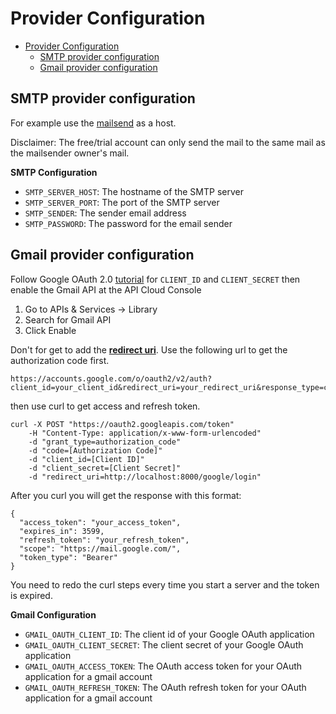 # Provider Configuration
- [Provider Configuration](#provider-configuration)
  - [SMTP provider configuration](#smtp-provider-configuration)
  - [Gmail provider configuration](#gmail-provider-configuration)
## SMTP provider configuration
For example use the [mailsend](https://www.mailersend.com/) as a host.

Disclaimer: The free/trial account can only send the mail to the same mail as the mailsender owner's mail.

**SMTP Configuration**
- `SMTP_SERVER_HOST`: The hostname of the SMTP server
- `SMTP_SERVER_PORT`: The port of the SMTP server
- `SMTP_SENDER`: The sender email address
- `SMTP_PASSWORD`: The password for the email sender

## Gmail provider configuration
Follow Google OAuth 2.0 [tutorial](https://developers.google.com/identity/protocols/oauth2) for `CLIENT_ID` and `CLIENT_SECRET` then enable the Gmail API at the API Cloud Console
1. Go to APIs & Services → Library
2. Search for Gmail API
3. Click Enable

Don't for get to add the <u>**redirect uri**</u>.
Use the following url to get the authorization code first.
```
https://accounts.google.com/o/oauth2/v2/auth?client_id=your_client_id&redirect_uri=your_redirect_uri&response_type=code&scope=https://mail.google.com/&access_type=offline&prompt=consent
```

then use curl to get access and refresh token.
```curl
curl -X POST "https://oauth2.googleapis.com/token" 
    -H "Content-Type: application/x-www-form-urlencoded" 
    -d "grant_type=authorization_code" 
    -d "code=[Authorization Code]" 
    -d "client_id=[Client ID]" 
    -d "client_secret=[Client Secret]" 
    -d "redirect_uri=http://localhost:8000/google/login"
```

After you curl you will get the response with this format:
```
{
  "access_token": "your_access_token",
  "expires_in": 3599,
  "refresh_token": "your_refresh_token",
  "scope": "https://mail.google.com/",
  "token_type": "Bearer"
}
```
You need to redo the curl steps every time you start a server and the token is expired.

**Gmail Configuration**
- `GMAIL_OAUTH_CLIENT_ID`: The client id of your Google OAuth application
- `GMAIL_OAUTH_CLIENT_SECRET`: The client secret of your Google OAuth application
- `GMAIL_OAUTH_ACCESS_TOKEN`: The OAuth access token for your OAuth application for a gmail account
- `GMAIL_OAUTH_REFRESH_TOKEN`: The OAuth refresh token for your OAuth application for a gmail account

